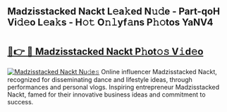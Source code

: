 ## Madzisstacked Nackt L𝚎a𝚔ed N𝚞𝚍e - Part-qoH Vi𝚍𝚎o L𝚎a𝚔s - H𝚘𝚝 O𝚗𝚕yf𝚊ns P𝚑𝚘tos YaNV4

# <h2><a href="http://kf8f4z2.oniu.top/?m=Madzisstacked+Nackt">🔗👉 🔴 Madzisstacked Nackt P𝚑ot𝚘𝚜 V𝚒d𝚎o</a></h2>

[![Madzisstacked Nackt Nu𝚍e𝚜](https://i.imgur.com/0qMVB7G.gif)](http://kf8f4z2.oniu.top/?m=Madzisstacked+Nackt)
Online influencer Madzisstacked Nackt, recognized for disseminating dance and lifestyle ideas, through performances and personal vlogs. Inspiring entrepreneur Madzisstacked Nackt, famed for their innovative business ideas and commitment to success.  
